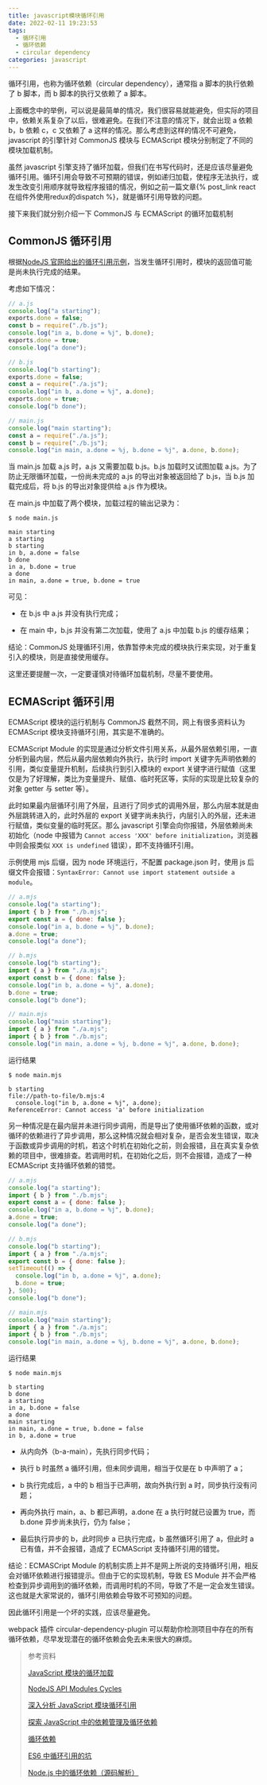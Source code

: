 ```yaml
---
title: javascript模块循环引用
date: 2022-02-11 19:23:53
tags:
  - 循环引用
  - 循环依赖
  - circular dependency
categories: javascript
---
```


循环引用，也称为循环依赖（circular dependency），通常指 a 脚本的执行依赖了 b 脚本，而 b 脚本的执行又依赖了 a 脚本。

上面概念中的举例，可以说是最简单的情况，我们很容易就能避免，但实际的项目中，依赖关系复杂了以后，很难避免。在我们不注意的情况下，就会出现 a 依赖 b，b 依赖 c，c 又依赖了 a 这样的情况。那么考虑到这样的情况不可避免，javascript 的引擎针对 CommonJS 模块与 ECMAScript 模块分别制定了不同的模块加载机制。

虽然 javascript 引擎支持了循环加载，但我们在书写代码时，还是应该尽量避免循环引用。循环引用会导致不可预期的错误，例如递归加载，使程序无法执行，或发生改变引用顺序就导致程序报错的情况，例如之前一篇文章{% post_link react在组件外使用redux的dispatch %}，就是循环引用导致的问题。

接下来我们就分别介绍一下 CommonJS 与 ECMAScript 的循环加载机制

<!-- more -->

## CommonJS 循环引用

根据[NodeJS 官网给出的循环引用示例](https://nodejs.org/api/modules.html#cycles)，当发生循环引用时，模块的返回值可能是尚未执行完成的结果。

考虑如下情况：

```js
// a.js
console.log("a starting");
exports.done = false;
const b = require("./b.js");
console.log("in a, b.done = %j", b.done);
exports.done = true;
console.log("a done");
```

```js
// b.js
console.log("b starting");
exports.done = false;
const a = require("./a.js");
console.log("in b, a.done = %j", a.done);
exports.done = true;
console.log("b done");
```

```js
// main.js
console.log("main starting");
const a = require("./a.js");
const b = require("./b.js");
console.log("in main, a.done = %j, b.done = %j", a.done, b.done);
```

当 main.js 加载 a.js 时，a.js 又需要加载 b.js。b.js 加载时又试图加载 a.js。为了防止无限循环加载，一份尚未完成的 a.js 的导出对象被返回给了 b.js，当 b.js 加载完成后，将 b.js 的导出对象提供给 a.js 作为模块。

在 main.js 中加载了两个模块，加载过程的输出记录为：

```text
$ node main.js

main starting
a starting
b starting
in b, a.done = false
b done
in a, b.done = true
a done
in main, a.done = true, b.done = true
```

可见：

- 在 b.js 中 a.js 并没有执行完成；

- 在 main 中，b.js 并没有第二次加载，使用了 a.js 中加载 b.js 的缓存结果；

结论：CommonJS 处理循环引用，依靠暂停未完成的模块执行来实现，对于重复引入的模块，则是直接使用缓存。

这里还要提醒一次，一定要谨慎对待循环加载机制，尽量不要使用。

## ECMAScript 循环引用

ECMAScript 模块的运行机制与 CommonJS 截然不同，网上有很多资料认为 ECMAScript 模块支持循环引用，其实是不准确的。

ECMAScript Module 的实现是通过分析文件引用关系，从最外层依赖引用，一直分析到最内层，然后从最内层依赖向外执行，执行时 import 关键字先声明依赖的引用，类似变量提升机制，后续执行到引入模块的 export 关键字进行赋值（这里仅是为了好理解，类比为变量提升、赋值、临时死区等，实际的实现是比较复杂的对象 getter 与 setter 等）。

此时如果最内层循环引用了外层，且进行了同步式的调用外层，那么内层本就是由外层跳转进入的，此时外层的 export 关键字尚未执行，内层引入的外层，还未进行赋值，类似变量的临时死区。那么 javascript 引擎会向你报错，外层依赖尚未初始化（node 中报错为 `Cannot access 'XXX' before initialization`，浏览器中则会报类似 `XXX is undefined` 错误），即不支持循环引用。

示例使用 mjs 后缀，因为 node 环境运行，不配置 package.json 时，使用 js 后缀文件会报错：`SyntaxError: Cannot use import statement outside a module`。

```js
// a.mjs
console.log("a starting");
import { b } from "./b.mjs";
export const a = { done: false };
console.log("in a, b.done = %j", b.done);
a.done = true;
console.log("a done");
```

```js
// b.mjs
console.log("b starting");
import { a } from "./a.mjs";
export const b = { done: false };
console.log("in b, a.done = %j", a.done);
b.done = true;
console.log("b done");
```

```js
// main.mjs
console.log("main starting");
import { a } from "./a.mjs";
import { b } from "./b.mjs";
console.log("in main, a.done = %j, b.done = %j", a.done, b.done);
```

运行结果

```text
$ node main.mjs

b starting
file://path-to-file/b.mjs:4
  console.log("in b, a.done = %j", a.done);
ReferenceError: Cannot access 'a' before initialization
```

另一种情况是在最内层并未进行同步调用，而是导出了使用循环依赖的函数，或对循环的依赖进行了异步调用，那么这种情况就会相对复杂，是否会发生错误，取决于函数或异步调用的时机，若这个时机在初始化之前，则会报错，且在真实复杂依赖的项目中，很难排查。若调用时机，在初始化之后，则不会报错，造成了一种 ECMAScript 支持循环依赖的错觉。

```js
// a.mjs
console.log("a starting");
import { b } from "./b.mjs";
export const a = { done: false };
console.log("in a, b.done = %j", b.done);
a.done = true;
console.log("a done");
```

```js
// b.mjs
console.log("b starting");
import { a } from "./a.mjs";
export const b = { done: false };
setTimeout(() => {
  console.log("in b, a.done = %j", a.done);
  b.done = true;
}, 500);
console.log("b done");
```

```js
// main.mjs
console.log("main starting");
import { a } from "./a.mjs";
import { b } from "./b.mjs";
console.log("in main, a.done = %j, b.done = %j", a.done, b.done);
```

运行结果

```text
$ node main.mjs

b starting
b done
a starting
in a, b.done = false
a done
main starting
in main, a.done = true, b.done = false
in b, a.done = true
```

- 从内向外（b-a-main），先执行同步代码；

- 执行 b 时虽然 a 循环引用，但未同步调用，相当于仅是在 b 中声明了 a；

- b 执行完成后，a 中的 b 相当于已声明，故向外执行到 a 时，同步执行没有问题；

- 再向外执行 main，a、b 都已声明，a.done 在 a 执行时就已设置为 true，而 b.done 异步尚未执行，仍为 false；

- 最后执行异步的 b，此时同步 a 已执行完成，b 虽然循环引用了 a，但此时 a 已有值，并不会报错，造成了 ECMAScript 支持循环引用的错觉。

结论：ECMASCript Module 的机制实质上并不是网上所说的支持循环引用，相反会对循环依赖进行报错提示。但由于它的实现机制，导致 ES Module 并不会严格检查到异步调用到的循环依赖，而调用时机的不同，导致了不是一定会发生错误。这也就是大家常说的，循环引用依赖会导致不可预知的问题。

因此循环引用是一个坏的实践，应该尽量避免。

webpack 插件 circular-dependency-plugin 可以帮助你检测项目中存在的所有循环依赖，尽早发现潜在的循环依赖会免去未来很大的麻烦。

> 参考资料
>
> [JavaScript 模块的循环加载](https://www.ruanyifeng.com/blog/2015/11/circular-dependency.html)
>
> [NodeJS API Modules Cycles](https://nodejs.org/api/modules.html#cycles)
>
> [深入分析 JavaScript 模块循环引用](https://jishuin.proginn.com/p/763bfbd62ab5)
>
> [探索 JavaScript 中的依赖管理及循环依赖](https://zhuanlan.zhihu.com/p/33049803)
>
> [循环依赖](https://github.com/CommanderXL/Biu-blog/issues/49)
>
> [ES6 中循环引用的坑](http://yangguang1029.github.io/2017/11/13/es6-circle-import/)
>
> [Node.js 中的循环依赖（源码解析）](https://segmentfault.com/a/1190000004151411)
